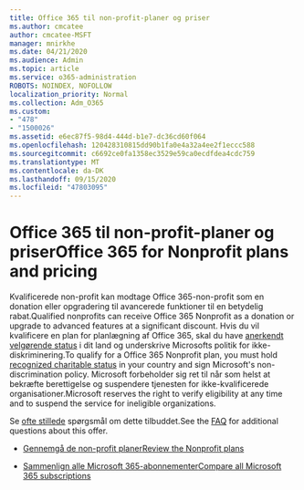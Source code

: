 ```yaml
---
title: Office 365 til non-profit-planer og priser
ms.author: cmcatee
author: cmcatee-MSFT
manager: mnirkhe
ms.date: 04/21/2020
ms.audience: Admin
ms.topic: article
ms.service: o365-administration
ROBOTS: NOINDEX, NOFOLLOW
localization_priority: Normal
ms.collection: Adm_O365
ms.custom:
- "478"
- "1500026"
ms.assetid: e6ec87f5-98d4-444d-b1e7-dc36cd60f064
ms.openlocfilehash: 120428310815dd90b1fa0e4a32a4ee2f1eccc588
ms.sourcegitcommit: c6692ce0fa1358ec3529e59ca0ecdfdea4cdc759
ms.translationtype: MT
ms.contentlocale: da-DK
ms.lasthandoff: 09/15/2020
ms.locfileid: "47803095"
---
```

# <a name="office-365-for-nonprofit-plans-and-pricing"></a><span data-ttu-id="58f08-102">Office 365 til non-profit-planer og priser</span><span class="sxs-lookup"><span data-stu-id="58f08-102">Office 365 for Nonprofit plans and pricing</span></span>

<span data-ttu-id="58f08-103">Kvalificerede non-profit kan modtage Office 365-non-profit som en donation eller opgradering til avancerede funktioner til en betydelig rabat.</span><span class="sxs-lookup"><span data-stu-id="58f08-103">Qualified nonprofits can receive Office 365 Nonprofit as a donation or upgrade to advanced features at a significant discount.</span></span> <span data-ttu-id="58f08-104">Hvis du vil kvalificere en plan for planlægning af Office 365, skal du have [anerkendt velgørende status](https://go.microsoft.com/fwlink/p/?LinkID=330253) i dit land og underskrive Microsofts politik for ikke-diskriminering.</span><span class="sxs-lookup"><span data-stu-id="58f08-104">To qualify for a Office 365 Nonprofit plan, you must hold [recognized charitable status](https://go.microsoft.com/fwlink/p/?LinkID=330253) in your country and sign Microsoft's non-discrimination policy.</span></span> <span data-ttu-id="58f08-105">Microsoft forbeholder sig ret til når som helst at bekræfte berettigelse og suspendere tjenesten for ikke-kvalificerede organisationer.</span><span class="sxs-lookup"><span data-stu-id="58f08-105">Microsoft reserves the right to verify eligibility at any time and to suspend the service for ineligible organizations.</span></span>
  
<span data-ttu-id="58f08-106">Se [ofte stillede](https://products.office.com/nonprofit/office-365-nonprofit) spørgsmål om dette tilbuddet.</span><span class="sxs-lookup"><span data-stu-id="58f08-106">See the [FAQ](https://products.office.com/nonprofit/office-365-nonprofit) for additional questions about this offer.</span></span>
  
- [<span data-ttu-id="58f08-107">Gennemgå de non-profit planer</span><span class="sxs-lookup"><span data-stu-id="58f08-107">Review the Nonprofit plans</span></span>](https://products.office.com/nonprofit/office-365-nonprofit-plans-and-pricing?tab=1)

- [<span data-ttu-id="58f08-108">Sammenlign alle Microsoft 365-abonnementer</span><span class="sxs-lookup"><span data-stu-id="58f08-108">Compare all Microsoft 365 subscriptions</span></span>](https://products.office.com/business/compare-more-office-365-for-business-plans)